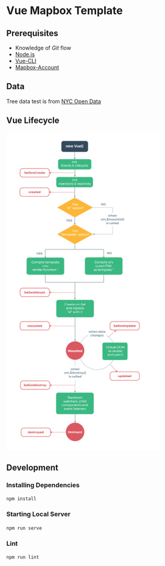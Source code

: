 # Vue Mapbox Template

## Prerequisites

- Knowledge of *Git* flow
- [Node.js](https://nodejs.org/en/)
- [Vue-CLI](https://cli.vuejs.org/)
- [Mapbox-Account](https://www.mapbox.com/mapbox-studio)


## Data

Tree data test is from [NYC Open Data](https://data.cityofnewyork.us/Environment/2015-Street-Tree-Census-Tree-Data/pi5s-9p35)

## Vue Lifecycle

![lifecycle](src/assets/vue_lifecycle_diagram.png)

## Development

### Installing Dependencies

`npm install`

### Starting Local Server

`npm run serve`

### Lint

`npm run lint`